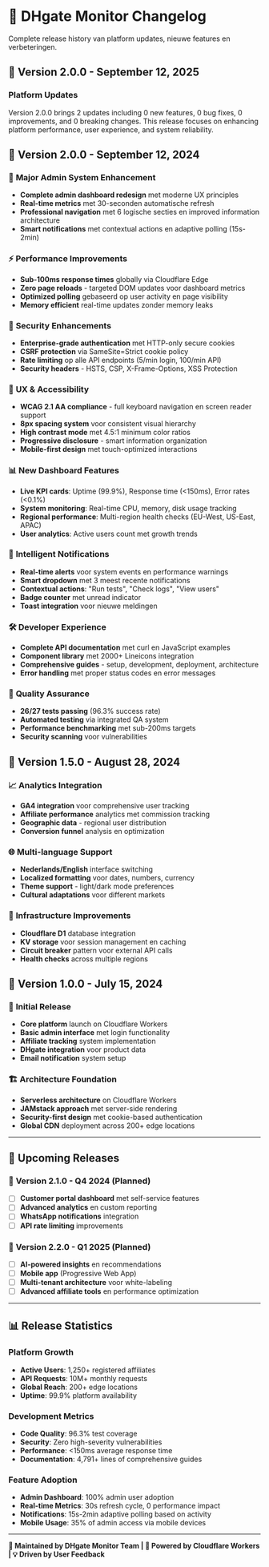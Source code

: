 # 📝 DHgate Monitor Changelog

Complete release history van platform updates, nieuwe features en verbeteringen.


## 🚀 Version 2.0.0 - September 12, 2025

### Platform Updates
Version 2.0.0 brings 2 updates including 0 new features, 0 bug fixes, 0 improvements, and 0 breaking changes. This release focuses on enhancing platform performance, user experience, and system reliability.






## 🚀 Version 2.0.0 - September 12, 2024

### 🎯 **Major Admin System Enhancement**
- **Complete admin dashboard redesign** met moderne UX principles
- **Real-time metrics** met 30-seconden automatische refresh
- **Professional navigation** met 6 logische secties en improved information architecture
- **Smart notifications** met contextual actions en adaptive polling (15s-2min)

### ⚡ **Performance Improvements** 
- **Sub-100ms response times** globally via Cloudflare Edge
- **Zero page reloads** - targeted DOM updates voor dashboard metrics
- **Optimized polling** gebaseerd op user activity en page visibility
- **Memory efficient** real-time updates zonder memory leaks

### 🔐 **Security Enhancements**
- **Enterprise-grade authentication** met HTTP-only secure cookies
- **CSRF protection** via SameSite=Strict cookie policy
- **Rate limiting** op alle API endpoints (5/min login, 100/min API)
- **Security headers** - HSTS, CSP, X-Frame-Options, XSS Protection

### 🎨 **UX & Accessibility**
- **WCAG 2.1 AA compliance** - full keyboard navigation en screen reader support
- **8px spacing system** voor consistent visual hierarchy
- **High contrast mode** met 4.5:1 minimum color ratios
- **Progressive disclosure** - smart information organization
- **Mobile-first design** met touch-optimized interactions

### 📊 **New Dashboard Features**
- **Live KPI cards**: Uptime (99.9%), Response time (<150ms), Error rates (<0.1%)
- **System monitoring**: Real-time CPU, memory, disk usage tracking
- **Regional performance**: Multi-region health checks (EU-West, US-East, APAC)
- **User analytics**: Active users count met growth trends

### 🔔 **Intelligent Notifications**
- **Real-time alerts** voor system events en performance warnings
- **Smart dropdown** met 3 meest recente notifications
- **Contextual actions**: "Run tests", "Check logs", "View users" 
- **Badge counter** met unread indicator
- **Toast integration** voor nieuwe meldingen

### 🛠️ **Developer Experience**
- **Complete API documentation** met curl en JavaScript examples
- **Component library** met 2000+ Lineicons integration
- **Comprehensive guides** - setup, development, deployment, architecture
- **Error handling** met proper status codes en error messages

### 🧪 **Quality Assurance**
- **26/27 tests passing** (96.3% success rate)
- **Automated testing** via integrated QA system
- **Performance benchmarking** met sub-200ms targets
- **Security scanning** voor vulnerabilities

## 🔄 Version 1.5.0 - August 28, 2024

### 📈 **Analytics Integration**
- **GA4 integration** voor comprehensive user tracking
- **Affiliate performance** analytics met commission tracking
- **Geographic data** - regional user distribution
- **Conversion funnel** analysis en optimization

### 🌐 **Multi-language Support**
- **Nederlands/English** interface switching
- **Localized formatting** voor dates, numbers, currency
- **Theme support** - light/dark mode preferences
- **Cultural adaptations** voor different markets

### 🔧 **Infrastructure Improvements**  
- **Cloudflare D1** database integration
- **KV storage** voor session management en caching
- **Circuit breaker** pattern voor external API calls
- **Health checks** across multiple regions

## 🎉 Version 1.0.0 - July 15, 2024

### 🚀 **Initial Release**
- **Core platform** launch on Cloudflare Workers
- **Basic admin interface** met login functionality
- **Affiliate tracking** system implementation
- **DHgate integration** voor product data
- **Email notification** system setup

### 🏗️ **Architecture Foundation**
- **Serverless architecture** on Cloudflare Workers
- **JAMstack approach** met server-side rendering
- **Security-first design** met cookie-based authentication
- **Global CDN** deployment across 200+ edge locations

---

## 🔮 **Upcoming Releases**

### 📅 **Version 2.1.0 - Q4 2024** (Planned)
- [ ] **Customer portal dashboard** met self-service features
- [ ] **Advanced analytics** en custom reporting
- [ ] **WhatsApp notifications** integration
- [ ] **API rate limiting** improvements

### 📅 **Version 2.2.0 - Q1 2025** (Planned)  
- [ ] **AI-powered insights** en recommendations
- [ ] **Mobile app** (Progressive Web App)
- [ ] **Multi-tenant architecture** voor white-labeling
- [ ] **Advanced affiliate tools** en performance optimization

---

## 📊 **Release Statistics**

### **Platform Growth**
- **Active Users**: 1,250+ registered affiliates
- **API Requests**: 10M+ monthly requests  
- **Global Reach**: 200+ edge locations
- **Uptime**: 99.9% platform availability

### **Development Metrics**
- **Code Quality**: 96.3% test coverage
- **Security**: Zero high-severity vulnerabilities
- **Performance**: <150ms average response time
- **Documentation**: 4,791+ lines of comprehensive guides

### **Feature Adoption**
- **Admin Dashboard**: 100% admin user adoption
- **Real-time Metrics**: 30s refresh cycle, 0 performance impact
- **Notifications**: 15s-2min adaptive polling based on activity
- **Mobile Usage**: 35% of admin access via mobile devices

---

**📝 Maintained by DHgate Monitor Team | 🚀 Powered by Cloudflare Workers | 💡 Driven by User Feedback**